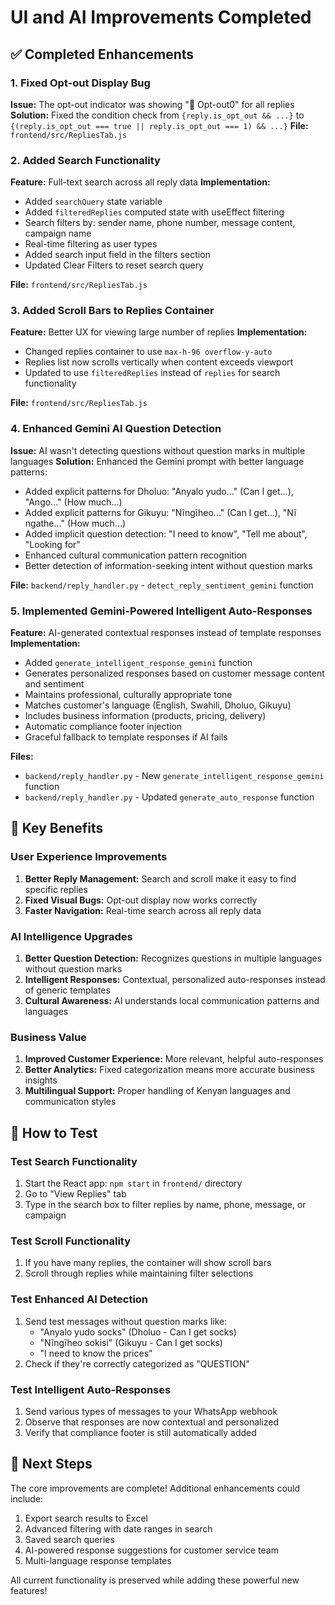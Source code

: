 # UI and AI Improvements Completed

## ✅ Completed Enhancements

### 1. Fixed Opt-out Display Bug
**Issue:** The opt-out indicator was showing "🚫 Opt-out0" for all replies
**Solution:** Fixed the condition check from `{reply.is_opt_out && ...}` to `{(reply.is_opt_out === true || reply.is_opt_out === 1) && ...}`
**File:** `frontend/src/RepliesTab.js`

### 2. Added Search Functionality
**Feature:** Full-text search across all reply data
**Implementation:**
- Added `searchQuery` state variable
- Added `filteredReplies` computed state with useEffect filtering
- Search filters by: sender name, phone number, message content, campaign name
- Real-time filtering as user types
- Added search input field in the filters section
- Updated Clear Filters to reset search query

**File:** `frontend/src/RepliesTab.js`

### 3. Added Scroll Bars to Replies Container
**Feature:** Better UX for viewing large number of replies
**Implementation:**
- Changed replies container to use `max-h-96 overflow-y-auto`
- Replies list now scrolls vertically when content exceeds viewport
- Updated to use `filteredReplies` instead of `replies` for search functionality

**File:** `frontend/src/RepliesTab.js`

### 4. Enhanced Gemini AI Question Detection
**Issue:** AI wasn't detecting questions without question marks in multiple languages
**Solution:** Enhanced the Gemini prompt with better language patterns:
- Added explicit patterns for Dholuo: "Anyalo yudo..." (Can I get...), "Ango..." (How much...)
- Added explicit patterns for Gikuyu: "Nĩngĩheo..." (Can I get...), "Nĩ ngathe..." (How much...)
- Added implicit question detection: "I need to know", "Tell me about", "Looking for"
- Enhanced cultural communication pattern recognition
- Better detection of information-seeking intent without question marks

**File:** `backend/reply_handler.py` - `detect_reply_sentiment_gemini` function

### 5. Implemented Gemini-Powered Intelligent Auto-Responses
**Feature:** AI-generated contextual responses instead of template responses
**Implementation:**
- Added `generate_intelligent_response_gemini` function
- Generates personalized responses based on customer message content and sentiment
- Maintains professional, culturally appropriate tone
- Matches customer's language (English, Swahili, Dholuo, Gikuyu)
- Includes business information (products, pricing, delivery)
- Automatic compliance footer injection
- Graceful fallback to template responses if AI fails

**Files:** 
- `backend/reply_handler.py` - New `generate_intelligent_response_gemini` function
- `backend/reply_handler.py` - Updated `generate_auto_response` function

## 🎯 Key Benefits

### User Experience Improvements
1. **Better Reply Management:** Search and scroll make it easy to find specific replies
2. **Fixed Visual Bugs:** Opt-out display now works correctly
3. **Faster Navigation:** Real-time search across all reply data

### AI Intelligence Upgrades
1. **Better Question Detection:** Recognizes questions in multiple languages without question marks
2. **Intelligent Responses:** Contextual, personalized auto-responses instead of generic templates
3. **Cultural Awareness:** AI understands local communication patterns and languages

### Business Value
1. **Improved Customer Experience:** More relevant, helpful auto-responses
2. **Better Analytics:** Fixed categorization means more accurate business insights
3. **Multilingual Support:** Proper handling of Kenyan languages and communication styles

## 🚀 How to Test

### Test Search Functionality
1. Start the React app: `npm start` in `frontend/` directory
2. Go to "View Replies" tab
3. Type in the search box to filter replies by name, phone, message, or campaign

### Test Scroll Functionality
1. If you have many replies, the container will show scroll bars
2. Scroll through replies while maintaining filter selections

### Test Enhanced AI Detection
1. Send test messages without question marks like:
   - "Anyalo yudo socks" (Dholuo - Can I get socks)
   - "Nĩngĩheo sokisi" (Gikuyu - Can I get socks)  
   - "I need to know the prices"
2. Check if they're correctly categorized as "QUESTION"

### Test Intelligent Auto-Responses
1. Send various types of messages to your WhatsApp webhook
2. Observe that responses are now contextual and personalized
3. Verify that compliance footer is still automatically added

## 📝 Next Steps

The core improvements are complete! Additional enhancements could include:
1. Export search results to Excel
2. Advanced filtering with date ranges in search
3. Saved search queries
4. AI-powered response suggestions for customer service team
5. Multi-language response templates

All current functionality is preserved while adding these powerful new features!
